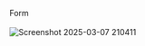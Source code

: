 Form <br><br>
![Screenshot 2025-03-07 210411](https://github.com/user-attachments/assets/9cbb5879-0cb3-45b3-8421-1cc1d4189b63)
